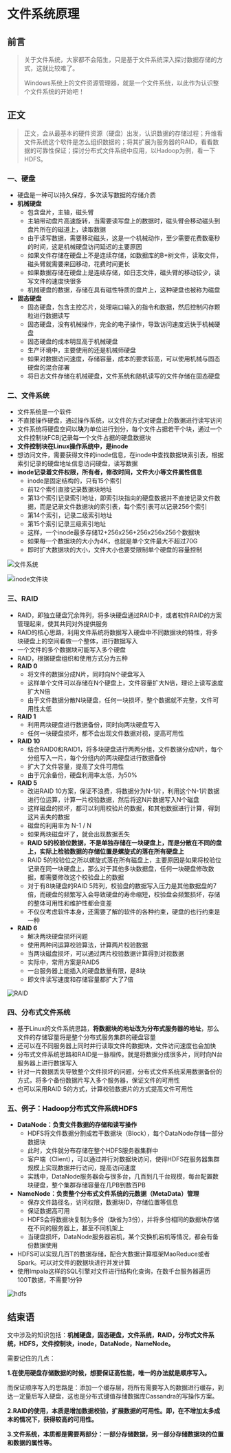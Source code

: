 

# 文件系统原理

## 前言

>关于文件系统，大家都不会陌生，只是基于文件系统深入探讨数据存储的方式，这就比较难了。
>
>Windows系统上的文件资源管理器，就是一个文件系统，以此作为认识整个文件系统的开始吧！

## 正文

>正文，会从最基本的硬件资源（硬盘）出发，认识数据的存储过程；升维看文件系统这个软件是怎么组织数据的；将其扩展为服务器的RAID，看看数据的可靠性保证；探讨分布式文件系统中应用，以Hadoop为例，看一下HDFS。
>

### 一、硬盘

- 硬盘是一种可以持久保存，多次读写数据的存储介质
- **机械硬盘**
  - 包含盘片，主轴，磁头臂
  - 主轴带动盘片高速旋转，当需要读写盘上的数据时，磁头臂会移动磁头到盘片所在的磁道上，读取数据
  - 由于读写数据，需要移动磁头，这是一个机械动作，至少需要花费数毫秒的时间，这是机械硬盘访问延迟的主要原因
  - 如果文件存储在硬盘上不是连续存储，如数据库的B+树文件，读取文件，磁头臂就需要来回移动，花费时间更长
  - 如果数据存储在硬盘上是连续存储，如日志文件，磁头臂的移动较少，读写文件的速度快很多
  - 机械硬盘的数据，存储在具有磁性特质的盘片上，这种硬盘也被称为磁盘
- **固态硬盘**
  - 固态硬盘，包含主控芯片，处理端口输入的指令和数据，然后控制闪存颗粒进行数据读写
  - 固态硬盘，没有机械操作，完全的电子操作，导致访问速度远快于机械硬盘
  - 固态硬盘的成本明显高于机械硬盘
  - 生产环境中，主要使用的还是机械师硬盘
  - 如果对数据访问速度，存储容量，成本的要求较高，可以使用机械与固态硬盘的混合部署
  - 将日志文件存储在机械硬盘，文件系统和随机读写的文件存储在固态硬盘



### 二、文件系统

- 文件系统是一个软件
- 不直接操作硬盘，通过操作系统，以文件的方式对硬盘上的数据进行读写访问
- 文件系统将硬盘空间以**块**为单位进行划分，每个文件占据若干个块，通过一个文件控制块FCBj记录每一个文件占据的硬盘数据块
- **文件控制块在Linux操作系统中，是inode**
- 想访问文件，需要获得文件的inode信息，在inode中查找数据块索引表，根据索引记录的硬盘地址信息访问硬盘，读写数据
- **inode记录着文件权限，所有者，修改时间，文件大小等文件属性信息**
  - inode是固定结构的，只有15个索引
  - 前12个索引直接记录数据块地址
  - 第13个索引记录索引地址，即索引块指向的硬盘数据并不直接记录文件数据，而是记录文件数据块的索引表，每个索引表可以记录256个索引
  - 第14个索引，记录二级索引地址
  - 第15个索引记录三级索引地址
  - 这样，一个inode最多存储12+256x256+256x256x256个数据块
  - 如果每一个数据块的大小为4K，也就是单个文件最大不超过70G
  - 即时扩大数据块的大小，文件大小也要受限制单个硬盘的容量控制

![文件系统](5-文件系统原理.assets/文件系统.png)

![inode文件块](5-文件系统原理.assets/inode文件块.png)





### 三、RAID

- RAID，即独立硬盘冗余阵列，将多块硬盘通过RAID卡，或者软件RAID的方案管理起来，使其共同对外提供服务
- RAID的核心思路，利用文件系统将数据写入硬盘中不同数据块的特性，将多块硬盘上的空间看做一个整体，进行数据写入
- 一个文件的多个数据块可能写入多个硬盘
- RAID，根据硬盘组织和使用方式分为五种
- **RAID 0**
  - 将文件的数据分成N片，同时向N个硬盘写入
  - 这样单个文件可以存储在N个硬盘上，文件容量扩大N倍，理论上读写速度扩大N倍
  - 由于文件数据分散N块硬盘，任何一块损坏，整个数据就不完整，文件可用性太低
- **RAID 1**
  - 利用两块硬盘进行数据备份，同时向两块硬盘写入
  - 任何一块硬盘损坏，都不会出现文件数据对视，提高可用性
- **RAID 10**
  - 结合RAID0和RAID1，将多块硬盘进行两两分组，文件数据分成N片，每个分组写入一片，每个分组内的两块硬盘进行数据备份
  - 扩大了文件容量，提高了文件可用性
  - 由于冗余备份，硬盘利用率太低，为50%
- **RAID 5**
  - 改进RAID 10方案，保证不浪费，将数据分为N-1片，利用这个N-1片数据进行位运算，计算一片校验数据，然后将这N片数据写入N个磁盘
  - 这样磁盘的损坏，都可以利用校验片的数据，和其他数据进行计算，得到这片丢失的数据
  - 磁盘的利用率为 N-1 / N
  - 如果两块磁盘坏了，就会出现数据丢失
  - **RAID 5的校验位数据，不是单独存储在一块硬盘上，而是分散在不同的盘上，实际上检验数据的存储位置是螺旋式的落在所有硬盘上**
  - RAID 5的校验位之所以螺旋式落在所有磁盘上，主要原因是如果将校验位记录在同一块硬盘上，那么对于其他多块数据盘，任何一块硬盘修改数据，都需要修改这个校验盘上的数据
  - 对于有8块硬盘的RAID 5阵列，校验盘的数据写入压力是其他数据盘的7倍，而硬盘的频繁写入会导致硬盘的寿命缩短，校验盘会频繁损坏，存储的整体可用性和维护性都会变差
  - 不仅仅考虑软件本身，还需要了解的软件的各种约束，硬盘的也行约束是一种
- **RAID 6**
  - 解决两块硬盘损坏问题
  - 使用两种问运算校验算法，计算两片校验数据
  - 当两块磁盘损坏，可以通过两片校验数据计算得到对视数据
  - 实际中，常用方案是RAID5
  - 一台服务器上能插入的硬盘数量有限，是8块
  - 即文件读写速度和存储容量都扩大了7倍

![RAID](5-文件系统原理.assets/RAID.PNG)





### 四、分布式文件系统

- 基于Linux的文件系统思路，**将数据块的地址改为分布式服务器的地址**，那么文件的存储容量将是整个分布式服务集群的硬盘容量
- 还可以在不同服务器上同时并行读取文件的数据块，文件访问速度也会加快
- 分布式文件系统思路和RAID是一脉相传。就是将数据分成很多片，同时向N台服务器上进行数据写入
- 针对一片数据丢失导致整个文件损坏的问题，分布式文件系统采用数据备份的方式，将多个备份数据片写入多个服务器，保证文件的可用性
- 也可以采用RAID 5的方式，计算校验数据片的方式提高文件可用性



### 五、例子：Hadoop分布式文件系统HDFS

- **DataNode：负责文件数据的存储和读写操作**
  - HDFS将文件数据分割成若干数据块（Block），每个DataNode存储一部分数据块
  - 此时，文件就分布存储在整个HDFS服务器集群中
  - 客户端（Client），可以通过并行对数据块访问，使得HDFS在服务器集群规模上实现数据并行访问，提高访问速度
  - 实践中，DataNode服务器会与很多台，几百到几千台规模，每台配置数块硬盘，整个集群存储容量在几PB到数百PB
- **NameNode：负责整个分布式文件系统的元数据（MetaData）管理**
  - 保存文件路径名，访问权限，数据块ID，存储位置等信息
  - 保证数据高可用
  - HDFS会将数据块复制为多份（缺省为3份），并将多份相同的数据块存储在不同的服务器上，甚至不同机架上
  - 当硬盘损坏，DataNode服务器宕机，某个交换机宕机等情况，都会有备份数据使用
- HDFS可以实现几百T的数据存储，配合大数据计算框架MaoReduce或者Spark。可以对文件的数据块进行并发计算
- 使用Impala这样的SQL引擎对文件进行结构化查询，在数千台服务器遍历100T数据，不需要1分钟

![hdfs](5-文件系统原理.assets/hdfs.png)





## 结束语

文中涉及的知识包括：**机械硬盘，固态硬盘，文件系统，RAID，分布式文件系统，HDFS，文件控制块，inode，DataNode，NameNode。**

需要记住的几点：

**1.在使用硬盘存储数据的时候，想要保证高性能，唯一的办法就是顺序写入。**

而保证顺序写入的思路是：添加一个缓存层，将所有需要写入的数据进行缓存，到达一定量后写入硬盘，这也是分布式键值存储数据库Cassandra的写操作方案。

**2.RAID的使用，本质是增加数据校验，扩展数据的可用性。即，在不增加太多成本的情况下，获得较高的可用性。**

**3.文件系统，本质都是需要两部分：一部分存储数据，另一部分存储数据块的位置和数据的属性等。**




